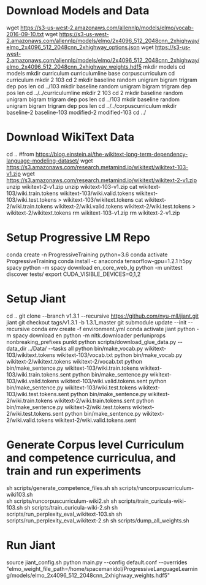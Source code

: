 # Download Models and Data
wget https://s3-us-west-2.amazonaws.com/allennlp/models/elmo/vocab-2016-09-10.txt
wget https://s3-us-west-2.amazonaws.com/allennlp/models/elmo/2x4096_512_2048cnn_2xhighway/elmo_2x4096_512_2048cnn_2xhighway_options.json
wget https://s3-us-west-2.amazonaws.com/allennlp/models/elmo/2x4096_512_2048cnn_2xhighway/elmo_2x4096_512_2048cnn_2xhighway_weights.hdf5
mkdir models
cd models
mkdir curriculum curriculumline base corpuscurriculum
cd curriculum
mkdir 2 103
cd 2
mkdir baseline random unigram bigram trigram dep pos len
cd ../103
mkdir baseline random unigram bigram trigram dep pos len
cd ../../curriculumline
mkdir 2 103
cd 2
mkdir baseline random unigram bigram trigram dep pos len
cd ../103
mkdir baseline random unigram bigram trigram dep pos len
cd ../../corpuscurriculum
mkdir baseline-2 baseline-103 modified-2 modified-103
cd ../

# Download WikiText Data
cd ..
#from https://blog.einstein.ai/the-wikitext-long-term-dependency-language-modeling-dataset/
wget https://s3.amazonaws.com/research.metamind.io/wikitext/wikitext-103-v1.zip
wget https://s3.amazonaws.com/research.metamind.io/wikitext/wikitext-2-v1.zip
unzip wikitext-2-v1.zip
unzip wikitext-103-v1.zip
cat wikitext-103/wiki.train.tokens wikitext-103/wiki.valid.tokens wikitext-103/wiki.test.tokens > wikitext-103/wikitext.tokens
cat wikitext-2/wiki.train.tokens wikitext-2/wiki.valid.tokens wikitext-2/wiki.test.tokens > wikitext-2/wikitext.tokens
rm wikitext-103-v1.zip
rm wikitext-2-v1.zip

# Setup Progressive LM Repo
conda create -n ProgressiveTraining python=3.6 
conda activate ProgressiveTraining
conda install -c anaconda tensorflow-gpu=1.2.1 h5py spacy
python -m spacy download en_core_web_lg
python -m unittest discover tests/
export CUDA_VISIBLE_DEVICES=0,1,2


# Setup Jiant
cd .. 
git clone --branch v1.3.1  --recursive https://github.com/nyu-mll/jiant.git jiant
git checkout tags/v1.3.1 -b 1.3.1_master
git submodule update --init --recursive
conda env create -f environment.yml
conda activate jiant
python -m spacy download en
python -m nltk.downloader perluniprops nonbreaking_prefixes punkt
python scripts/download_glue_data.py --data_dir ../Data/ --tasks all
python bin/make_vocab.py wikitext-103/wikitext.tokens wikitext-103/vocab.txt
python bin/make_vocab.py wikitext-2/wikitext.tokens wikitext-2/vocab.txt
python bin/make_sentence.py wikitext-103/wiki.train.tokens wikitext-103/wiki.train.tokens.sent
python bin/make_sentence.py wikitext-103/wiki.valid.tokens wikitext-103/wiki.valid.tokens.sent
python bin/make_sentence.py wikitext-103/wiki.test.tokens wikitext-103/wiki.test.tokens.sent
python bin/make_sentence.py wikitext-2/wiki.train.tokens wikitext-2/wiki.train.tokens.sent
python bin/make_sentence.py wikitext-2/wiki.test.tokens wikitext-2/wiki.test.tokens.sent
python bin/make_sentence.py wikitext-2/wiki.valid.tokens wikitext-2/wiki.valid.tokens.sent

# Generate Corpus level Curriculum and competence curriculua, and train and run experiments
sh scripts/generate_competence_files.sh
sh scripts/runcorpuscurriculum-wiki103.sh	
sh scripts/runcorpuscurriculum-wiki2.sh	
sh scripts/train_curicula-wiki-103.sh
sh scripts/train_curicula-wiki-2.sh
sh scripts/run_perplexity_eval_wikitext-103.sh
sh scripts/run_perplexity_eval_wikitext-2.sh
sh scripts/dump_all_weights.sh

# Run Jiant
source jiant_config.sh 
python main.py --config default.conf --overrides "elmo_weight_file_path=/home/spacemanidol/ProgressiveLanguageLearning/models/elmo_2x4096_512_2048cnn_2xhighway_weights.hdf5"
